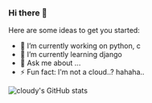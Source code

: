### Hi there 👋



Here are some ideas to get you started:

- 🔭 I’m currently working on python, c
- 🌱 I’m currently learning django
- 💬 Ask me about ...
- ⚡ Fun fact: l'm not a cloud..? hahaha..


![cloudy's GitHub stats](https://github-readme-stats.vercel.app/api?username=anuraghazra&show_icons=true&theme=radical)
